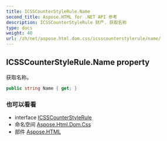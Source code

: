 ```yaml
---
title: ICSSCounterStyleRule.Name
second_title: Aspose.HTML for .NET API 参考
description: ICSSCounterStyleRule 财产. 获取名称
type: docs
weight: 40
url: /zh/net/aspose.html.dom.css/icsscounterstylerule/name/
---
```

## ICSSCounterStyleRule.Name property

获取名称。

```csharp
public string Name { get; }
```

### 也可以看看

* interface [ICSSCounterStyleRule](../)
* 命名空间 [Aspose.Html.Dom.Css](../../icsscounterstylerule/)
* 部件 [Aspose.HTML](../../../)



